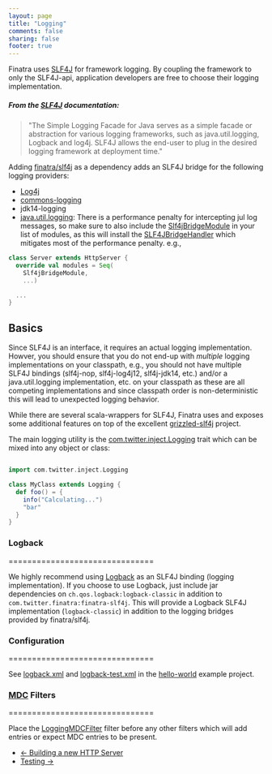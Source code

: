 ```yaml
---
layout: page
title: "Logging"
comments: false
sharing: false
footer: true
---
```


Finatra uses [SLF4J](http://www.slf4j.org/manual.html) for framework logging. By coupling the framework to only the SLF4J-api, application developers are free to choose their logging implementation.

##### From the [SLF4J](http://www.slf4j.org/manual.html) documentation:
>"The Simple Logging Facade for Java serves as a simple facade or abstraction for various logging frameworks, such as java.util.logging, Logback and log4j. SLF4J allows the end-user to plug in the desired logging framework at deployment time."

Adding [finatra/slf4j](https://github.com/twitter/finatra/tree/master/slf4j) as a dependency adds an SLF4J bridge for the following logging providers:

  * [Log4j](http://en.wikipedia.org/wiki/Log4j)
  * [commons-logging](http://commons.apache.org/proper/commons-logging/)
  * jdk14-logging
  * [java.util.logging](http://docs.oracle.com/javase/7/docs/api/index.html?java/util/logging/package-summary.html): There is a performance penalty for intercepting jul log messages, so make sure to also include the [Slf4jBridgeModule](../slf4j/src/main/scala/com/twitter/finatra/logging/modules/Slf4jBridgeModule.scala) in your list of modules, as this will install the [SLF4JBridgeHandler](http://www.slf4j.org/api/org/slf4j/bridge/SLF4JBridgeHandler.html) which mitigates most of the performance penalty. e.g.,

  ```scala
  class Server extends HttpServer {
    override val modules = Seq(
      Slf4jBridgeModule,
      ...)

    ...
  }
  ```

## Basics

Since SLF4J is an interface, it requires an actual logging implementation. Howver, you should ensure that you do not end-up with *multiple* logging implementations on your classpath, e.g., you should not have multiple SLF4J bindings (slf4j-nop, slf4j-log4j12, slf4j-jdk14, etc.) and/or a java.util.logging implementation, etc. on your classpath as these are all competing implementations and since classpath order is non-deterministic this will lead to unexpected logging behavior.

While there are several scala-wrappers for SLF4J, Finatra uses and exposes some additional features on top of the excellent [grizzled-slf4j](http://software.clapper.org/grizzled-slf4j/) project.

The main logging utility is the [com.twitter.inject.Logging](https://github.com/twitter/finatra/tree/master/inject/inject-core/src/main/scala/com/twitter/inject/Logging.scala) trait which can be mixed into any object or class:
```scala

import com.twitter.inject.Logging

class MyClass extends Logging {
  def foo() = {
    info("Calculating...")
    "bar"
  }
}
```

### Logback
===============================

We highly recommend using [Logback](http://logback.qos.ch/) as an SLF4J binding (logging implementation). If you choose to use Logback, just include jar dependencies on `ch.qos.logback:logback-classic` in addition to `com.twitter.finatra:finatra-slf4j`. This will provide a Logback SLF4J implementation (`logback-classic`) in addition to the logging bridges provided by finatra/slf4j.

### Configuration
===============================

See [logback.xml](../examples/hello-world/src/main/resources/logback.xml) and [logback-test.xml](../examples/hello-world/src/test/resources/logback-test.xml) in the [hello-world](../examples/hello-world) example project.

### [MDC](http://logback.qos.ch/manual/mdc.html) Filters
===============================

Place the [LoggingMDCFilter](../logback/src/main/scala/com/twitter/finatra/logging/filter/LoggingMDCFilter.scala) filter before any other filters which will add entries or expect MDC entries to be present.

<nav>
  <ul class="pager">
    <li class="previous"><a href="/finatra/user-guide/build-new-http-server"><span aria-hidden="true">&larr;</span>&nbsp;Building&nbsp;a&nbsp;new&nbsp;HTTP&nbsp;Server</a></li>
    <li class="next"><a href="/finatra/user-guide/testing">Testing&nbsp;<span aria-hidden="true">&rarr;</span></a></li>
  </ul>
</nav>
